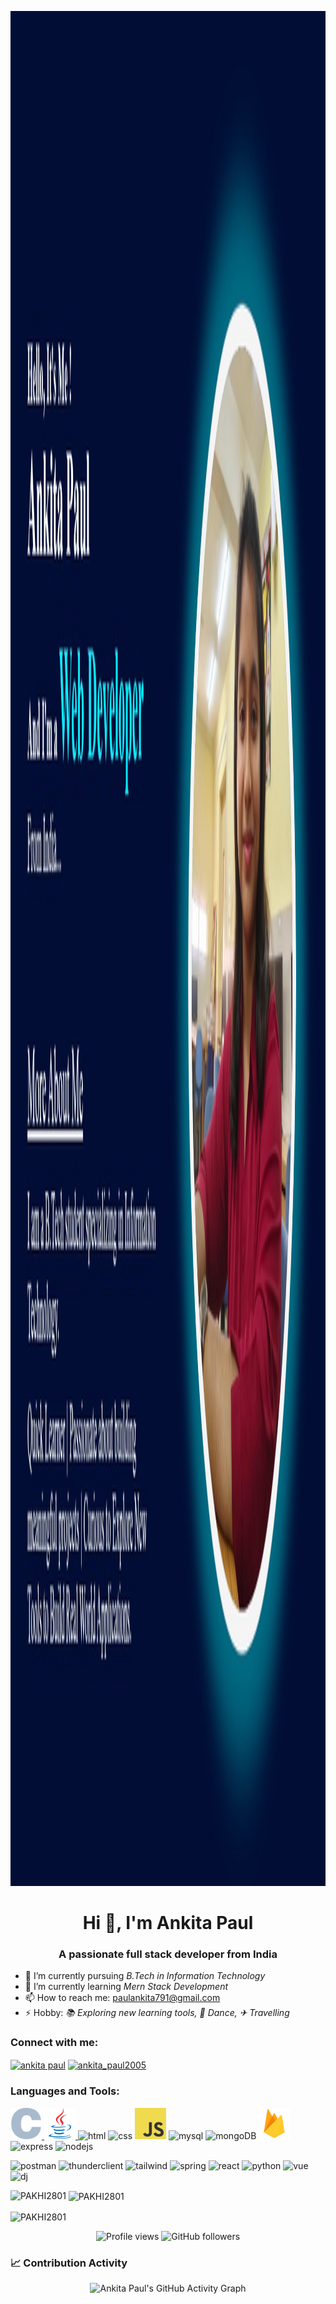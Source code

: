 <!--## Hi there 👋

<!--
**PAKHI2801/PAKHI2801** is a ✨ _special_ ✨ repository because its `README.md` (this file) appears on your GitHub profile-

Here are some ideas to get you started:-->
<p align="center"><img src="https://github.com/PAKHI2801/PAKHI2801/blob/main/git_pro.jpg" width="3000" height="3000"/></p>
<h1 align="center">Hi 👋, I'm Ankita Paul</h1>
<h3 align="center">A passionate full stack developer from India</h3>


- 🔭 I’m currently pursuing *B.Tech in Information Technology*
- 🌱 I’m currently learning *Mern Stack Development*
- 📫 How to reach me: paulankita791@gmail.com
- ⚡ Hobby: *📚 Exploring new learning tools, 💃 Dance, ✈ Travelling*

<h3 align="left">Connect with me:</h3>
<p align="left">
<a href="https://fb.com/ankita paul" target="blank"><img align="center" src="https://raw.githubusercontent.com/rahuldkjain/github-profile-readme-generator/master/src/images/icons/Social/facebook.svg" alt="ankita paul" height="30" width="40" /></a>
<a href="https://instagram.com/ankita_paul2005" target="blank"><img align="center" src="https://raw.githubusercontent.com/rahuldkjain/github-profile-readme-generator/master/src/images/icons/Social/instagram.svg" alt="ankita_paul2005" height="30" width="40" /></a>
</p>

<h3 align="left">Languages and Tools:</h3>
<p align="left"> <a href="https://www.cprogramming.com/" target="_blank" rel="noreferrer"> <img src="https://raw.githubusercontent.com/devicons/devicon/master/icons/c/c-original.svg" alt="c" width="50" height="50"/> </a> <a href="https://www.java.com" target="_blank" rel="noreferrer"> <img src="https://raw.githubusercontent.com/devicons/devicon/master/icons/java/java-original.svg" alt="java" width="50" height="50"/> </a> <img src="https://encrypted-tbn0.gstatic.com/images?q=tbn:ANd9GcQEc9A_S6BPxCDRp5WjMFEfXrpCu1ya2OO-Lw&s" alt="html" width="50" height="50"/> 
  <img src="https://repository-images.githubusercontent.com/312911828/12b3b900-4058-11eb-94ce-8b644fa90ef5" alt="css" width="50" height="50"/> 
<img src="https://raw.githubusercontent.com/voodootikigod/logo.js/master/js.png" alt="js" width="50" height="50"/>
<img src="https://images.icon-icons.com/2699/PNG/512/mysql_logo_icon_169941.png" alt="mysql" width="80" height="80"/>
<img src="https://external-preview.redd.it/mongodb-is-the-best-database-for-beginner-developers-v0-yLMaZUHfagsN5-7OG6-_zOrDSLb44ZWdZFlsBBUTkLE.png?width=640&crop=smart&auto=webp&s=def48561951ceaa03ca75c80d7623120aecaa759"  alt="mongoDB" width="80" height="80"/>
  <img src="https://raw.githubusercontent.com/github/explore/80688e429a7d4ef2fca1e82350fe8e3517d3494d/topics/firebase/firebase.png" alt="firebase" width="50" height="50"/>
<img src="https://camo.githubusercontent.com/b467b88f8e879ed3a43a94dba7494430e36649791e518fbfad1ad3836be1ec30/68747470733a2f2f626c6f672e616d742e696e2f77702d636f6e74656e742f75706c6f6164732f323031372f31322f65313664613837362d633266642d346562382d616537322d3462313933633533343933382d4564697465642e706e67" alt="express" width="80" height="80"/>
<img src="https://upload.wikimedia.org/wikipedia/commons/thumb/d/d9/Node.js_logo.svg/2560px-Node.js_logo.svg.png" alt="nodejs" width="80" height="80"/></p>
 <p align="left"> 
<img src="https://avatars.githubusercontent.com/u/10251060?s=280&v=4"  alt="postman" width="50" height="50" />
<img src="https://avatars.githubusercontent.com/u/164544218?s=200&v=4" alt="thunderclient" width="50" height="50"/>
<img src="https://img.icons8.com/color/200/tailwindcss.png" alt="tailwind" width="50" height="50"/>
   <img src="https://user-images.githubusercontent.com/33158051/103925017-e7673b80-50e4-11eb-9379-ceb82e3f382c.png" alt="spring" width="50" height="50"/>
<img src="https://encrypted-tbn0.gstatic.com/images?q=tbn:ANd9GcQm4BY12d47WF9whSS59HVvTXTcXYOzPMT5WQ&s" alt="react" width="50" height="50"/>
   <img src="https://avatars.githubusercontent.com/u/1525981?s=280&v=4" alt="python" width="50" height="50"/>
 <img src="https://cdn.iconscout.com/icon/free/png-256/free-vuejs-icon-svg-download-png-1175052.png" alt="vue" width="50" height="50"/>
 <img src="https://camo.githubusercontent.com/df07f298a64d71375aae02837f92cc541226513e9ccc563c099197c62e915b23/68747470733a2f2f6272616e64736c6f676f732e636f6d2f77702d636f6e74656e742f75706c6f6164732f696d616765732f6c617267652f646a616e676f2d6c6f676f2e706e67" alt="dj" width="50" height="50"/></p>


<p><img align="left" src="https://github-readme-stats.vercel.app/api/top-langs?username=Ankita-2801&show_icons=true&locale=en&layout=compact" alt="PAKHI2801" /></p>

<p>&nbsp;<img align="center" src="https://github-readme-stats.vercel.app/api?username=Ankita-2801&show_icons=true&locale=en" alt="PAKHI2801" /></p>

<p><img align="center" src="https://github-readme-streak-stats.herokuapp.com/?user=Ankita-2801&" alt="PAKHI2801" /></p>

<p align="center">
  <img src="https://komarev.com/ghpvc/?username=Ankita-2801&label=Profile%20views&color=0e75b6&style=flat" alt="Profile views"/>
  <img src="https://img.shields.io/github/followers/Ankita-2801?label=Followers&style=flat&color=0e75b6" alt="GitHub followers"/>
</p>
<h3>📈 Contribution Activity</h3>
<p align="center">
  <img src="https://github-readme-activity-graph.vercel.app/graph?username=Ankita-2801&bg_color=000&color=E0F2FE&line=0e75b6&point=1e90ff&area=true&hide_border=true" alt="Ankita Paul's GitHub Activity Graph" />
</p>

